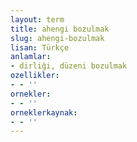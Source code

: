 ```yaml
---
layout: term
title: ahengi bozulmak
slug: ahengi-bozulmak
lisan: Türkçe
anlamlar:
- dirliği, düzeni bozulmak
ozellikler:
- - ''
ornekler:
- - ''
orneklerkaynak:
- - ''
---
```

